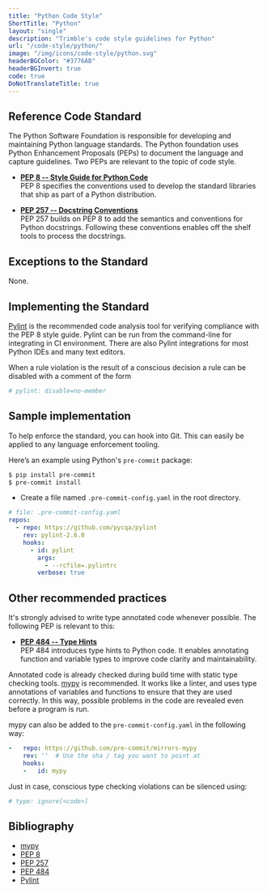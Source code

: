 ```yaml
---
title: "Python Code Style"
ShortTitle: "Python"
layout: "single"
description: "Trimble's code style guidelines for Python"
url: "/code-style/python/"
image: "/img/icons/code-style/python.svg"
headerBGColor: "#3776AB"
headerBGInvert: true
code: true
DoNotTranslateTitle: true
---
```


## Reference Code Standard

The Python Software Foundation is responsible for developing and maintaining Python language standards. The Python foundation uses Python Enhancement Proposals (PEPs) to document the language and capture guidelines. Two PEPs are relevant to the topic of code style.

- **[PEP 8 -- Style Guide for Python Code](https://www.python.org/dev/peps/pep-0008)**<br>
PEP 8 specifies the conventions used to develop the standard libraries that ship as part of a Python distribution.

- **[PEP 257 -- Docstring Conventions](https://www.python.org/dev/peps/pep-0257)**<br>
PEP 257 builds on PEP 8 to add the semantics and conventions for Python docstrings. Following these conventions enables off the shelf tools to process the docstrings.

## Exceptions to the Standard

None.

## Implementing the Standard

[Pylint](https://pylint.pycqa.org/en/latest/) is the recommended code analysis tool for verifying compliance with the PEP 8 style guide. Pylint can be run from the command-line for integrating in CI environment. There are also Pylint integrations for most Python IDEs and many text editors.

When a rule violation is the result of a conscious decision a rule can be disabled with a comment of the form

```python
# pylint: disable=no-member
```

## Sample implementation

To help enforce the standard, you can hook into Git. This can easily be applied to any language enforcement tooling.

Here’s an example using Python's `pre-commit` package:

```sh
$ pip install pre-commit
$ pre-commit install
```

- Create a file named `.pre-commit-config.yaml` in the root directory.

```yaml
# file: .pre-commit-config.yaml
repos:
  - repo: https://github.com/pycqa/pylint
    rev: pylint-2.6.0
    hooks:
      - id: pylint
        args:
          - --rcfile=.pylintrc
        verbose: true
```

## Other recommended practices

It's strongly advised to write type annotated code whenever possible. The following PEP is relevant to this:

- **[PEP 484 -- Type Hints](https://www.python.org/dev/peps/pep-0484)**<br>
PEP 484 introduces type hints to Python code. It enables annotating function and variable types to improve code clarity and maintainability.

Annotated code is already checked during build time with static type checking tools. [mypy](https://mypy.readthedocs.io/en/stable/index.html) is recommended. It works like a linter, and uses type annotations of variables and functions to ensure that they are used correctly. In this way, possible problems in the code are revealed even before a program is run.

mypy can also be added to the `pre-commit-config.yaml` in the following way:

```yaml
-   repo: https://github.com/pre-commit/mirrors-mypy
    rev: ''  # Use the sha / tag you want to point at
    hooks:
    -   id: mypy
```

Just in case, conscious type checking violations can be silenced using:

```python
# type: ignore[<code>]
```


## Bibliography

- [mypy](https://mypy.readthedocs.io/en/stable/index.html)
- [PEP 8](https://www.python.org/dev/peps/pep-0008/)
- [PEP 257](https://www.python.org/dev/peps/pep-0257/)
- [PEP 484](https://www.python.org/dev/peps/pep-0484)
- [Pylint](https://pylint.pycqa.org/en/latest/)
